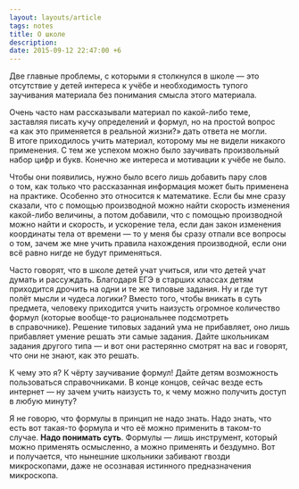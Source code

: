 ```yaml
---
layout: layouts/article
tags: notes
title: О школе
description:
date: 2015-09-12 22:47:00 +6
---
```

Две главные проблемы, с которыми я столкнулся в школе — это отсутствие у детей интереса к учёбе и необходимость тупого заучивания материала без понимания смысла этого материала.

Очень часто нам рассказывали материал по какой-либо теме, заставляя писать кучу определений и формул, но на простой вопрос «а как это применяется в реальной жизни?» дать ответа не могли. В итоге приходилось учить материал, которому мы не видели никакого применения. С тем же успехом можно было заучивать произвольный набор цифр и букв. Конечно же интереса и мотивации к учёбе не было.

Чтобы они появились, нужно было всего лишь добавить пару слов о том, как только что рассказанная информация может быть применена на практике. Особенно это относится к математике. Если бы мне сразу сказали, что с помощью производной можно найти скорость изменения какой-либо величины, а потом добавили, что с помощью производной можно найти и скорость, и ускорение тела, если дан закон изменения координаты тела от времени — то у меня бы сразу отпали все вопросы о том, зачем же мне учить правила нахождения производной, если они всё равно нигде не будут применяться.

Часто говорят, что в школе детей учат учиться, или что детей учат думать и рассуждать. Благодаря ЕГЭ в старших классах детям приходится дрочить на одни и те же типовые задания. Ну и где тут полёт мысли и чудеса логики? Вместо того, чтобы вникать в суть предмета, человеку приходится учить наизусть огромное количество формул (которые вообще-то рациональнее подсмотреть в справочнике). Решение типовых заданий ума не прибавляет, оно лишь прибавляет умение решать эти самые задания. Дайте школьникам задания другого типа — и вот они растерянно смотрят на вас и говорят, что они не знают, как это решать.

К чему это я? К чёрту заучивание формул! Дайте детям возможность пользоваться справочниками. В конце концов, сейчас везде есть интернет — ну зачем учить наизусть то, к чему можно получить доступ в любую минуту?

Я не говорю, что формулы в принцип не надо знать. Надо знать, что есть вот такая-то формула и что её можно применить в таком-то случае. **Надо понимать суть**. Формулы — лишь инструмент, который можно применять осмысленно, а можно применять и бездумно. Вот и получается, что нынешние школьники забивают гвозди микроскопами, даже не осознавая истинного предназначения микроскопа.
